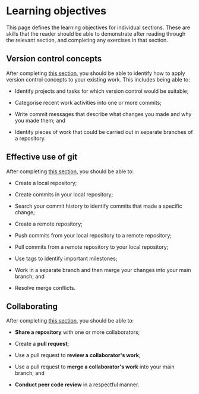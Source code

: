 # Learning objectives

This page defines the learning objectives for individual sections.
These are skills that the reader should be able to demonstrate after reading through the relevant section, and completing any exercises in that section.

## Version control concepts

After completing [this section](version-control/README.md), you should be able to identify how to apply version control concepts to your existing work.
This includes being able to:

- Identify projects and tasks for which version control would be suitable;

- Categorise recent work activities into one or more commits;

- Write commit messages that describe what changes you made and why you made them; and

- Identify pieces of work that could be carried out in separate branches of a repository.

## Effective use of git

After completing [this section](using-git/README.md), you should be able to:

- Create a local repository;

- Create commits in your local repository;

- Search your commit history to identify commits that made a specific change;

- Create a remote repository;

- Push commits from your local repository to a remote repository;

- Pull commits from a remote repository to your local repository;

- Use tags to identify important milestones;

- Work in a separate branch and then merge your changes into your main branch; and

- Resolve merge conflicts.

## Collaborating

After completing [this section](collaborating/README.md), you should be able to:

- **Share a repository** with one or more collaborators;

- Create a **pull request**;

- Use a pull request to **review a collaborator's work**;

- Use a pull request to **merge a collaborator's work** into your main branch; and

- **Conduct peer code review** in a respectful manner.
